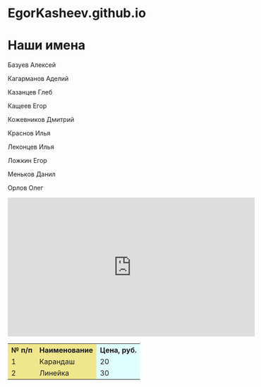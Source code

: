 # EgorKasheev.github.io
<!DOCTYPE html>
<head>
<title>52 Учебное отделение</title>
<style>
body {
max-width: 800px;
margin: 20px auto;
padding: 80px;
}
 
h1{
color: #000000;
padding-bottom: 20px;
margin-bottom: 20px;
border-bottom: 4px solid #BEBEBE;
}
p{
font:italic;
}
</style>
</head>
<body background="images/anypics.ru-69154.jpg">
<h1>Наши имена</h1>
<p>Базуев Алексей</p>
<p>Кагарманов Аделий</p>
<p>Казанцев Глеб</p>
<p>Кащеев Егор</p>
<p>Кожевников Дмитрий</p>
<p>Краснов Илья</p>
<p>Леконцев Илья</p>
<p>Ложкин Егор</p>
<p>Меньков Данил</p>
<p>Орлов Олег</p> 
<p><iframe width="560" height="315" src="https://www.youtube.com/embed/MF_cYq4EixU" title="YouTube video player" frameborder="0" allow="accelerometer; autoplay; clipboard-write; encrypted-media; gyroscope; picture-in-picture" allowfullscreen></iframe></p>
<table>
  <colgroup>
    <col span="2" style="background:Khaki"><!>
    <col style="background-color:LightCyan"><!>
  </colgroup>
  <tr>
    <th>№ п/п</th>
    <th>Наименование</th>
    <th>Цена, руб.</th>
  </tr>
  <tr>
    <td>1</td>
    <td>Карандаш</td>
    <td>20</td>
  </tr>
  <tr>
    <td>2</td>
    <td>Линейка</td>
    <td>30</td>
  </tr>
</table>
<bgsound src="Чеченская музыка.mp3" loop="1"></bgsound>
</body>
</html>
